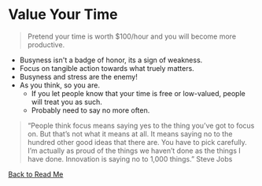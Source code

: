 # Value Your Time

> Pretend your time is worth $100/hour and you will become more productive.

- Busyness isn't a badge of honor, its a sign of weakness.
- Focus on tangible action towards what truely matters.
- Busyness and stress are the enemy!
- As you think, so you are.
  - If you let people know that your time is free or low-valued, people will treat you as such.
  - Probably need to say no more often.

> “People think focus means saying yes to the thing you’ve got to focus on. But that’s not what it means at all. It means saying no to the hundred other good ideas that there are. You have to pick carefully. I’m actually as proud of the things we haven’t done as the things I have done. Innovation is saying no to 1,000 things.” Steve Jobs

[Back to Read Me](../README.md)